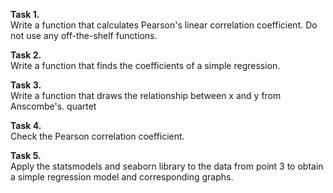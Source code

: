 **Task 1.**\
Write a function that calculates Pearson's linear correlation coefficient. Do not use any off-the-shelf functions.

**Task 2.**\
Write a function that finds the coefficients of a simple regression.

**Task 3.**\
Write a function that draws the relationship between x and y from Anscombe's. quartet

**Task 4.**\
Check the Pearson correlation coefficient.

**Task 5.**\
Apply the statsmodels and seaborn library to the data from point 3 to obtain a simple regression model and corresponding graphs.